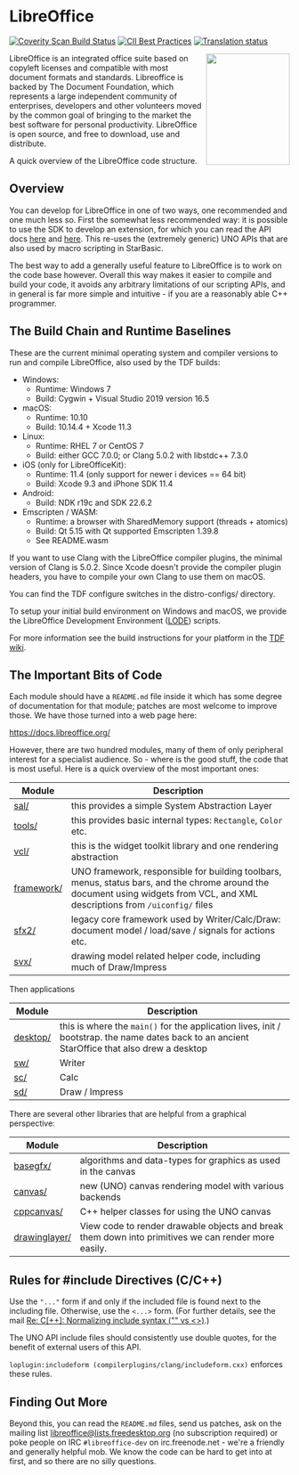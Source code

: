 # LibreOffice
[![Coverity Scan Build Status](https://scan.coverity.com/projects/211/badge.svg)](https://scan.coverity.com/projects/211) [![CII Best Practices](https://bestpractices.coreinfrastructure.org/projects/307/badge)](https://bestpractices.coreinfrastructure.org/projects/307) [![Translation status](https://weblate.documentfoundation.org/widgets/libo_ui-master/-/svg-badge.svg)](https://weblate.documentfoundation.org/engage/libo_ui-master/?utm_source=widget)

<img align="right" width="150" height="200" src="https://opensource.org/files/OSIApproved.png">

LibreOffice is an integrated office suite based on copyleft licenses
and compatible with most document formats and standards. Libreoffice
is backed by The Document Foundation, which represents a large
independent community of enterprises, developers and other volunteers
moved by the common goal of bringing to the market the best software
for personal productivity. LibreOffice is open source, and free to
download, use and distribute.

A quick overview of the LibreOffice code structure.

## Overview

You can develop for LibreOffice in one of two ways, one
recommended and one much less so. First the somewhat less recommended
way: it is possible to use the SDK to develop an extension,
for which you can read the API docs [here](https://api.libreoffice.org/)
and [here](https://wiki.openoffice.org/wiki/Documentation/DevGuide).
This re-uses the (extremely generic) UNO APIs that are also used by
macro scripting in StarBasic.

The best way to add a generally useful feature to LibreOffice
is to work on the code base however. Overall this way makes it easier
to compile and build your code, it avoids any arbitrary limitations of
our scripting APIs, and in general is far more simple and intuitive -
if you are a reasonably able C++ programmer.

## The Build Chain and Runtime Baselines

These are the current minimal operating system and compiler versions to
run and compile LibreOffice, also used by the TDF builds:

* Windows:
    * Runtime: Windows 7
    * Build: Cygwin + Visual Studio 2019 version 16.5
* macOS:
    * Runtime: 10.10
    * Build: 10.14.4 + Xcode 11.3
* Linux:
    * Runtime: RHEL 7 or CentOS 7
    * Build: either GCC 7.0.0; or Clang 5.0.2 with libstdc++ 7.3.0
* iOS (only for LibreOfficeKit):
    * Runtime: 11.4 (only support for newer i devices == 64 bit)
    * Build: Xcode 9.3 and iPhone SDK 11.4
* Android:
    * Build: NDK r19c and SDK 22.6.2
* Emscripten / WASM:
    * Runtime: a browser with SharedMemory support (threads + atomics)
    * Build: Qt 5.15 with Qt supported Emscripten 1.39.8
    * See README.wasm

If you want to use Clang with the LibreOffice compiler plugins, the minimal
version of Clang is 5.0.2. Since Xcode doesn't provide the compiler plugin
headers, you have to compile your own Clang to use them on macOS.

You can find the TDF configure switches in the distro-configs/ directory.

To setup your initial build environment on Windows and macOS, we provide
the LibreOffice Development Environment
([LODE](https://wiki.documentfoundation.org/Development/lode)) scripts.

For more information see the build instructions for your platform in the
[TDF wiki](https://wiki.documentfoundation.org/Development).

## The Important Bits of Code

Each module should have a `README.md` file inside it which has some
degree of documentation for that module; patches are most welcome to
improve those. We have those turned into a web page here:

<https://docs.libreoffice.org/>

However, there are two hundred modules, many of them of only
peripheral interest for a specialist audience. So - where is the
good stuff, the code that is most useful. Here is a quick overview of
the most important ones:

Module    | Description
----------|-------------------------------------------------
[sal/](sal)             | this provides a simple System Abstraction Layer
[tools/](tools)         | this provides basic internal types: `Rectangle`, `Color` etc.
[vcl/](vcl)             | this is the widget toolkit library and one rendering abstraction
[framework/](framework) | UNO framework, responsible for building toolbars, menus, status bars, and the chrome around the document using widgets from VCL, and XML descriptions from `/uiconfig/` files
[sfx2/](sfx2)           | legacy core framework used by Writer/Calc/Draw: document model / load/save / signals for actions etc.
[svx/](svx)             | drawing model related helper code, including much of Draw/Impress

Then applications

Module    | Description
----------|-------------------------------------------------
[desktop/](desktop)  | this is where the `main()` for the application lives, init / bootstrap. the name dates back to an ancient StarOffice that also drew a desktop
[sw/](sw/)           | Writer
[sc/](sc/)           | Calc
[sd/](sd/)           | Draw / Impress

There are several other libraries that are helpful from a graphical perspective:

Module    | Description
----------|-------------------------------------------------
[basegfx/](basegfx)  | algorithms and data-types for graphics as used in the canvas
[canvas/](canvas)   | new (UNO) canvas rendering model with various backends
[cppcanvas/](cppcanvas) | C++ helper classes for using the UNO canvas
[drawinglayer/](drawinglayer) | View code to render drawable objects and break them down into primitives we can render more easily.

## Rules for #include Directives (C/C++)

Use the `"..."` form if and only if the included file is found next to the
including file. Otherwise, use the `<...>` form. (For further details, see the
mail [Re: C[++]: Normalizing include syntax ("" vs
<>)](https://lists.freedesktop.org/archives/libreoffice/2017-November/078778.html).)

The UNO API include files should consistently use double quotes, for the
benefit of external users of this API.

`loplugin:includeform (compilerplugins/clang/includeform.cxx)` enforces these rules.


## Finding Out More

Beyond this, you can read the `README.md` files, send us patches, ask
on the mailing list libreoffice@lists.freedesktop.org (no subscription
required) or poke people on IRC `#libreoffice-dev` on irc.freenode.net -
we're a friendly and generally helpful mob. We know the code can be
hard to get into at first, and so there are no silly questions.
